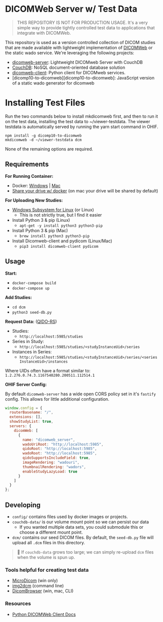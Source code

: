 # DICOMWeb Server w/ Test Data

> THIS REPOSITORY IS NOT FOR PRODUCTION USAGE. It's a very simple way to provide tightly controlled test data to applications that integrate with DICOMWeb.

This repository is used as a version controlled collection of DICOM studies that are made available with lightweight implementation of [DICOMWeb][dicom-web] or the static wado service. We're leveraging the following projects:

- [dicomweb-server][dicomweb-server]: Lightweight DICOMweb Server with CouchDB
- [CouchDB][couchdb]: NoSQL document-oriented database solution
- [dicomweb-client][dicomweb-client]: Python client for DICOMweb services.
- [dicomp10-to-dicomweb][dicomp10-to-dicomweb]: JavaScript version of a static wado generator for dicomweb

# Installing Test Files
Run the two commands below to install mkdicomweb first, and then to run it on the test data, installing the test data to ~/viewer-testdata.  The viewer testdata is automatically served by running the yarn start command in OHIF.

```
npm install -g dicomp10-to-dicomweb
mkdicomweb -d ~/viewer-testdata dcm
```

None of the remaining options are required.


## Requirements

**For Running Container:**

- Docker: [Windows][win-docker] | [Mac][mac-docker]
- [Share your drive w/ docker][share-drive] (on mac your drive will be shared by default)

**For Uploading New Studies:**

- [Windows Subsystem for Linux][install-linux] (or Linux)
  - This is not strictly true, but I find it easier
- Install Python 3 & pip (Linux)
  - `apt-get -y install python3 python3-pip`
- Install Python 3 & pip (Mac)
  - `brew install python3 python3-pip`
- Install Dicomweb-client and pydicom (Linux/Mac)
  - `pip3 install dicomweb-client pydicom`

## Usage

**Start:**

- `docker-compose build`
- `docker-compose up`

**Add Studies:**

- `cd dcm`
- `python3 seed-db.py`

**Request Data:** ([QIDO-RS][qido-rs])

- Studies:
  - `http://localhost:5985/studies`
- Series in Study:
  - `http://localhost:5985/studies/<studyInstanceUid>/series`
- Instances in Series:
  - `http://localhost:5985/studies/<studyInstanceUid>/series/<seriesInstanceUid>/instances`

Where UIDs often have a format similar to: `1.2.276.0.74.3.1167540280.200511.112514.1`

**OHIF Server Config:**

By default `dicomweb-server` has a wide open CORS policy set in it's `fastify` config. This allows for little additional configuration.

```js
window.config = {
  routerBasename: "/",
  extensions: [],
  showStudyList: true,
  servers: {
    dicomWeb: [
      {
        name: "dicomweb_server",
        wadoUriRoot: "http://localhost:5985",
        qidoRoot: "http://localhost:5985",
        wadoRoot: "http://localhost:5985",
        qidoSupportsIncludeField: true,
        imageRendering: "wadouri",
        thumbnailRendering: "wadors",
        enableStudyLazyLoad: true
      }
    ]
  }
};
```

## Developing

- `config/` contains files used by docker images or projects.
- `couchdb-data/` is our volume mount point so we can persist our data
  - If you wanted multiple data sets, you could submodule this or choose a different mount point.
- `dcm/` contains our seed DICOM files. By default, the `seed-db.py` file will upload all `.dcm` files in this directory.

> :wave: If `couchdb-data` grows too large; we can simply re-upload `dcm` files when the volume is spun up.

### Tools helpful for creating test data

- [MicroDicom](http://www.microdicom.com/downloads.html) (win only)
- [img2dcm](https://support.dcmtk.org/docs/img2dcm.html) (command line)
- [DicomBrowser](https://wiki.xnat.org/xnat-tools/dicombrowser) (win, mac, CLI)

### Resources

- [Python DICOMWeb Client Docs][dicomweb-client-docs]

<!--
    LINKS
-->

[dicomweb-server]: https://github.com/dcmjs-org/dicomweb-server
[dicom-web]: https://www.dicomstandard.org/dicomweb/
[couchdb]: https://couchdb.apache.org/
[dicomweb-client]: https://github.com/clindatsci/dicomweb-client
[qido-rs]: https://www.dicomstandard.org/dicomweb/query-qido-rs/
[win-docker]: https://docs.docker.com/docker-for-windows/install/
[mac-docker]: https://docs.docker.com/docker-for-mac/install/
[share-drive]: https://github.com/docker/for-win/issues/3174#issuecomment-477417558
[install-linux]: https://docs.microsoft.com/en-us/windows/wsl/install-win10
[dicomweb-client-docs]: https://dicomweb-client.readthedocs.io/en/latest/
